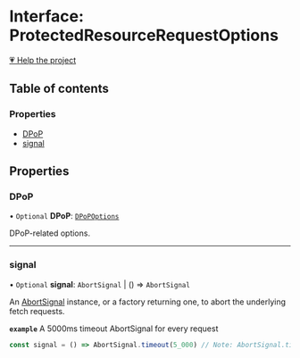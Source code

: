 # Interface: ProtectedResourceRequestOptions

[💗 Help the project](https://github.com/sponsors/panva)

## Table of contents

### Properties

- [DPoP](ProtectedResourceRequestOptions.md#dpop)
- [signal](ProtectedResourceRequestOptions.md#signal)

## Properties

### DPoP

• `Optional` **DPoP**: [`DPoPOptions`](DPoPOptions.md)

DPoP-related options.

___

### signal

• `Optional` **signal**: `AbortSignal` \| () => `AbortSignal`

An [AbortSignal](https://developer.mozilla.org/en-US/docs/Web/API/AbortSignal)
instance, or a factory returning one, to abort the underlying fetch requests.

**`example`** A 5000ms timeout AbortSignal for every request
```js
const signal = () => AbortSignal.timeout(5_000) // Note: AbortSignal.timeout may not yet be available in all runtimes.
```

